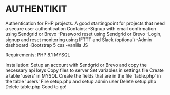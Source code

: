 # AUTHENTIKIT
Authentication for PHP projects. A good startingpoint for projects that need a secure user authentication
Contains:
-Signup with email confirmation using Sendgrid or Brevo
-Password reset using Sendgrid or Brevo
-Login, signup and reset monitoring using IFTTT and Slack (optional)
-Admin dashboard
-Bootstrap 5 css
-vanilla JS

Requirements:
PHP 8.1
MYSQL

Installation:
Setup an account with Sendgrid or Brevo and copy the necessary api keys
Copy files to server
Set variables in settings file
Create a table 'users' in MYSQL
Create the fields that are in the file 'table.php' in the table 'users'
Fire setup.php and setup admin user
Delete setup.php
Delete table.php
Good to go!

